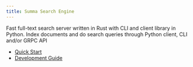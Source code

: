 ```yaml
---
title: Summa Search Engine
---
```


Fast full-text search server written in Rust with CLI and client library in Python.
Index documents and do search queries through Python client, CLI and/or GRPC API

- [Quick Start](/summa/quick-start)
- [Development Guide](/summa/development)
